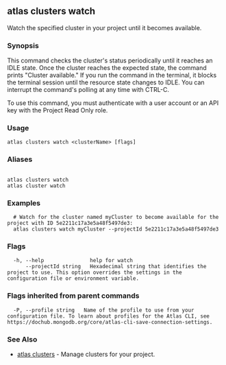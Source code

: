 ## atlas clusters watch

Watch the specified cluster in your project until it becomes available.


### Synopsis

This command checks the cluster's status periodically until it reaches an IDLE state. 
Once the cluster reaches the expected state, the command prints "Cluster available."
If you run the command in the terminal, it blocks the terminal session until the resource state changes to IDLE.
You can interrupt the command's polling at any time with CTRL-C.

To use this command, you must authenticate with a user account or an API key with the Project Read Only role.


### Usage
```
atlas clusters watch <clusterName> [flags]
```

### Aliases
```

atlas clusters watch
atlas cluster watch
```

### Examples

```
  # Watch for the cluster named myCluster to become available for the project with ID 5e2211c17a3e5a48f5497de3:
  atlas clusters watch myCluster --projectId 5e2211c17a3e5a48f5497de3
```


### Flags

```
  -h, --help               help for watch
      --projectId string   Hexadecimal string that identifies the project to use. This option overrides the settings in the configuration file or environment variable.

```


### Flags inherited from parent commands

```
  -P, --profile string   Name of the profile to use from your configuration file. To learn about profiles for the Atlas CLI, see https://dochub.mongodb.org/core/atlas-cli-save-connection-settings.

```

### See Also


* [atlas clusters](atlas_clusters.md)	- Manage clusters for your project.




